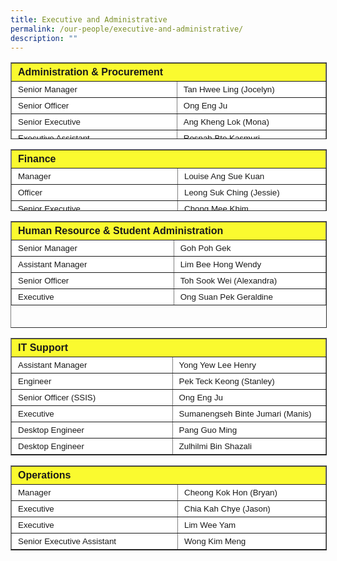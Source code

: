 ```yaml
---
title: Executive and Administrative
permalink: /our-people/executive-and-administrative/
description: ""
---
```



<table border="1" style="box-sizing: inherit; border-collapse: collapse; border-spacing: 0px; max-width: 100%; height: 121px; width: 600px;"><tbody style="box-sizing: inherit;"><tr style="box-sizing: inherit; background: rgb(250, 239, 22);"><td colspan="2" style="box-sizing: inherit; padding: 5px 10px; background-color: rgb(250, 250, 47); width: 599.333px; height: 25px;"><span style="box-sizing: inherit; font-size: 12pt;"><strong style="box-sizing: inherit; font-weight: bold;"><span style="box-sizing: inherit; font-family: &quot;trebuchet ms&quot;, geneva, sans-serif;">Administration &amp; Procurement</span></strong></span></td></tr><tr style="box-sizing: inherit; background: rgb(230, 230, 230); height: 24px;"><td style="box-sizing: inherit; padding: 5px 10px; background-color: rgb(255, 255, 255); width: 317.469px; height: 24px;"><span style="box-sizing: inherit; font-family: &quot;trebuchet ms&quot;, geneva, sans-serif; font-size: 10pt;">Senior Manager</span></td><td style="box-sizing: inherit; padding: 5px 10px; background-color: rgb(255, 255, 255); width: 281.865px; height: 24px;"><span style="box-sizing: inherit; font-family: &quot;trebuchet ms&quot;, geneva, sans-serif; font-size: 10pt;">Tan Hwee Ling (Jocelyn)</span></td></tr><tr style="box-sizing: inherit; background: rgb(255, 255, 255); height: 24px;"><td style="box-sizing: inherit; padding: 5px 10px; background-color: rgb(255, 255, 255); width: 317.469px; height: 24px;"><span style="box-sizing: inherit; font-family: &quot;trebuchet ms&quot;, geneva, sans-serif; font-size: 10pt;">Senior Officer</span></td><td style="box-sizing: inherit; padding: 5px 10px; background-color: rgb(255, 255, 255); width: 281.865px; height: 24px;"><span style="box-sizing: inherit; font-family: &quot;trebuchet ms&quot;, geneva, sans-serif; font-size: 10pt;">Ong Eng Ju</span></td></tr><tr style="box-sizing: inherit; background: rgb(230, 230, 230); height: 24px;"><td style="box-sizing: inherit; padding: 5px 10px; background-color: rgb(255, 255, 255); width: 317.469px; height: 24px;"><span style="box-sizing: inherit; font-family: &quot;trebuchet ms&quot;, geneva, sans-serif; font-size: 10pt;">Senior Executive</span></td><td style="box-sizing: inherit; padding: 5px 10px; background-color: rgb(255, 255, 255); width: 281.865px; height: 24px;"><span style="box-sizing: inherit; font-family: &quot;trebuchet ms&quot;, geneva, sans-serif; font-size: 10pt;">Ang Kheng Lok (Mona)</span></td></tr><tr style="box-sizing: inherit; background: rgb(255, 255, 255); height: 24px;"><td style="box-sizing: inherit; padding: 5px 10px; background-color: rgb(255, 255, 255); width: 317.469px; height: 24px;"><span style="box-sizing: inherit; font-family: &quot;trebuchet ms&quot;, geneva, sans-serif; font-size: 10pt;">Executive Assistant</span></td><td style="box-sizing: inherit; padding: 5px 10px; background-color: rgb(255, 255, 255); width: 281.865px; height: 24px;"><span style="box-sizing: inherit; font-family: &quot;trebuchet ms&quot;, geneva, sans-serif; font-size: 10pt;">Rosnah Bte Kasmuri</span></td></tr></tbody></table>

<table border="1" style="box-sizing: inherit; border-collapse: collapse; border-spacing: 0px; max-width: 100%; height: 97px; width: 600px;"><tbody style="box-sizing: inherit;"><tr style="box-sizing: inherit; background: rgb(250, 239, 22);"><td colspan="2" style="box-sizing: inherit; padding: 5px 10px; background-color: rgb(250, 250, 47); height: 25px;"><span style="box-sizing: inherit; font-size: 12pt;"><strong style="box-sizing: inherit; font-weight: bold;"><span style="box-sizing: inherit; font-family: &quot;trebuchet ms&quot;, geneva, sans-serif;">Finance</span></strong></span></td></tr><tr style="box-sizing: inherit; background: rgb(230, 230, 230); height: 24px;"><td style="box-sizing: inherit; padding: 5px 10px; background-color: rgb(255, 255, 255); width: 360px; height: 24px;"><span style="box-sizing: inherit; font-family: &quot;trebuchet ms&quot;, geneva, sans-serif; font-size: 10pt;">Manager</span></td><td style="box-sizing: inherit; padding: 5px 10px; background-color: rgb(255, 255, 255); width: 320px; height: 24px;"><span style="box-sizing: inherit; font-family: &quot;trebuchet ms&quot;, geneva, sans-serif; font-size: 10pt;">Louise Ang Sue Kuan</span></td></tr><tr style="box-sizing: inherit; background: rgb(255, 255, 255); height: 24px;"><td style="box-sizing: inherit; padding: 5px 10px; background-color: rgb(255, 255, 255); width: 360px; height: 24px;"><span style="box-sizing: inherit; font-family: &quot;trebuchet ms&quot;, geneva, sans-serif; font-size: 10pt;">Officer</span></td><td style="box-sizing: inherit; padding: 5px 10px; background-color: rgb(255, 255, 255); width: 320px; height: 24px;"><span style="box-sizing: inherit; font-family: &quot;trebuchet ms&quot;, geneva, sans-serif; font-size: 10pt;">Leong Suk Ching (Jessie)</span></td></tr><tr style="box-sizing: inherit; background: rgb(230, 230, 230); height: 24px;"><td style="box-sizing: inherit; padding: 5px 10px; background-color: rgb(255, 255, 255); width: 360px; height: 24px;"><span style="box-sizing: inherit; font-family: &quot;trebuchet ms&quot;, geneva, sans-serif; font-size: 10pt;">Senior Executive</span></td><td style="box-sizing: inherit; padding: 5px 10px; background-color: rgb(255, 255, 255); width: 320px; height: 24px;"><span style="box-sizing: inherit; font-family: &quot;trebuchet ms&quot;, geneva, sans-serif; font-size: 10pt;">Chong Mee Khim</span></td></tr></tbody></table>

<table border="1" style="box-sizing: inherit; border-collapse: collapse; border-spacing: 0px; max-width: 100%; height: 169px; width: 600px;"><tbody style="box-sizing: inherit;"><tr style="box-sizing: inherit; background: rgb(255, 255, 255); height: 24px;"><td colspan="2" style="box-sizing: inherit; padding: 5px 10px; background-color: rgb(250, 250, 47); height: 25px;"><span style="box-sizing: inherit; font-size: 12pt;"><strong style="box-sizing: inherit; font-weight: bold;"><span style="box-sizing: inherit; font-family: &quot;trebuchet ms&quot;, geneva, sans-serif;">Human Resource &amp; Student Administration</span></strong></span></td></tr><tr style="box-sizing: inherit; background: rgb(230, 230, 230); height: 24px;"><td style="box-sizing: inherit; padding: 5px 10px; background-color: rgb(255, 255, 255); width: 360px; height: 24px;"><span style="box-sizing: inherit; font-family: &quot;trebuchet ms&quot;, geneva, sans-serif; font-size: 10pt;">Senior Manager</span></td><td style="box-sizing: inherit; padding: 5px 10px; background-color: rgb(255, 255, 255); width: 320px; height: 24px;"><span style="box-sizing: inherit; font-family: &quot;trebuchet ms&quot;, geneva, sans-serif; font-size: 10pt;">Goh Poh Gek</span></td></tr><tr style="box-sizing: inherit; background: rgb(255, 255, 255); height: 24px;"><td style="box-sizing: inherit; padding: 5px 10px; background-color: rgb(255, 255, 255); width: 360px; height: 24px;"><span style="box-sizing: inherit; font-family: &quot;trebuchet ms&quot;, geneva, sans-serif; font-size: 10pt;">Assistant Manager</span></td><td style="box-sizing: inherit; padding: 5px 10px; background-color: rgb(255, 255, 255); width: 320px; height: 24px;"><span style="box-sizing: inherit; font-family: &quot;trebuchet ms&quot;, geneva, sans-serif; font-size: 10pt;">Lim Bee Hong&nbsp;Wendy</span></td></tr><tr style="box-sizing: inherit; background: rgb(230, 230, 230); height: 24px;"><td style="box-sizing: inherit; padding: 5px 10px; background-color: rgb(255, 255, 255); width: 360px; height: 24px;"><span style="box-sizing: inherit; font-family: &quot;trebuchet ms&quot;, geneva, sans-serif; font-size: 10pt;">Senior Officer</span></td><td style="box-sizing: inherit; padding: 5px 10px; background-color: rgb(255, 255, 255); width: 320px; height: 24px;"><span style="box-sizing: inherit; font-family: &quot;trebuchet ms&quot;, geneva, sans-serif; font-size: 10pt;">Toh Sook Wei (Alexandra)</span></td></tr><tr style="box-sizing: inherit; background: rgb(255, 255, 255); height: 24px;"><td style="box-sizing: inherit; padding: 5px 10px; background-color: rgb(255, 255, 255); width: 360px; height: 24px;"><span style="box-sizing: inherit; font-family: &quot;trebuchet ms&quot;, geneva, sans-serif; font-size: 10pt;">Executive</span></td><td style="box-sizing: inherit; padding: 5px 10px; background-color: rgb(255, 255, 255); width: 320px; height: 24px;"><span style="box-sizing: inherit; font-family: &quot;trebuchet ms&quot;, geneva, sans-serif; font-size: 10pt;">Ong Suan Pek Geraldine</span></td></tr></tbody></table>

<table border="1" style="box-sizing: inherit; border-collapse: collapse; border-spacing: 0px; max-width: 100%; width: 600px;"><tbody style="box-sizing: inherit;"><tr style="box-sizing: inherit; background: rgb(250, 239, 22); height: 24px;"><td colspan="2" style="box-sizing: inherit; padding: 5px 10px; background-color: rgb(250, 250, 47);"><span style="box-sizing: inherit; font-size: 12pt;"><strong style="box-sizing: inherit; font-weight: bold;"><span style="box-sizing: inherit; font-family: &quot;trebuchet ms&quot;, geneva, sans-serif;">IT Support</span></strong></span></td></tr><tr style="box-sizing: inherit; background: rgb(230, 230, 230); height: 24px;"><td style="box-sizing: inherit; padding: 5px 10px; background-color: rgb(255, 255, 255); width: 360px;"><span style="box-sizing: inherit; font-family: &quot;trebuchet ms&quot;, geneva, sans-serif; font-size: 10pt;">Assistant Manager</span></td><td style="box-sizing: inherit; padding: 5px 10px; background-color: rgb(255, 255, 255); width: 320px;"><span style="box-sizing: inherit; font-family: &quot;trebuchet ms&quot;, geneva, sans-serif; font-size: 10pt;">Yong Yew Lee&nbsp;Henry</span></td></tr><tr style="box-sizing: inherit; background: rgb(255, 255, 255); height: 24px;"><td style="box-sizing: inherit; padding: 5px 10px; background-color: rgb(255, 255, 255); width: 360px;"><span style="box-sizing: inherit; font-family: &quot;trebuchet ms&quot;, geneva, sans-serif; font-size: 10pt;">Engineer</span></td><td style="box-sizing: inherit; padding: 5px 10px; background-color: rgb(255, 255, 255); width: 320px;"><span style="box-sizing: inherit; font-family: &quot;trebuchet ms&quot;, geneva, sans-serif; font-size: 10pt;">Pek Teck Keong (Stanley)</span></td></tr><tr style="box-sizing: inherit; background: rgb(230, 230, 230);"><td style="box-sizing: inherit; padding: 5px 10px; background-color: rgb(255, 255, 255); width: 360px;"><span style="box-sizing: inherit; font-family: &quot;trebuchet ms&quot;, geneva, sans-serif; font-size: 10pt;">Senior Officer (SSIS)</span></td><td style="box-sizing: inherit; padding: 5px 10px; background-color: rgb(255, 255, 255); width: 320px;"><span style="box-sizing: inherit; font-family: &quot;trebuchet ms&quot;, geneva, sans-serif; font-size: 10pt;">Ong Eng Ju</span></td></tr><tr style="box-sizing: inherit; background: rgb(255, 255, 255); height: 24px;"><td style="box-sizing: inherit; padding: 5px 10px; background-color: rgb(255, 255, 255); width: 360px;"><span style="box-sizing: inherit; font-family: &quot;trebuchet ms&quot;, geneva, sans-serif; font-size: 10pt;">Executive</span></td><td style="box-sizing: inherit; padding: 5px 10px; background-color: rgb(255, 255, 255); width: 320px;"><span style="box-sizing: inherit; font-family: &quot;trebuchet ms&quot;, geneva, sans-serif; font-size: 10pt;">Sumanengseh Binte Jumari (Manis)</span></td></tr><tr style="box-sizing: inherit; background: rgb(230, 230, 230);"><td style="box-sizing: inherit; padding: 5px 10px; background-color: rgb(255, 255, 255); width: 360px;"><span style="box-sizing: inherit; font-family: &quot;trebuchet ms&quot;, geneva, sans-serif; font-size: 10pt;">Desktop Engineer</span></td><td style="box-sizing: inherit; padding: 5px 10px; background-color: rgb(255, 255, 255); width: 320px;"><span style="box-sizing: inherit; font-family: &quot;trebuchet ms&quot;, geneva, sans-serif; font-size: 10pt;">Pang Guo Ming</span></td></tr><tr style="box-sizing: inherit; background: rgb(255, 255, 255);"><td style="box-sizing: inherit; padding: 5px 10px; background-color: rgb(255, 255, 255); width: 360px;"><span style="box-sizing: inherit; font-family: &quot;trebuchet ms&quot;, geneva, sans-serif; font-size: 10pt;">Desktop Engineer</span></td><td style="box-sizing: inherit; padding: 5px 10px; background-color: rgb(255, 255, 255); width: 320px;"><span style="box-sizing: inherit; font-family: &quot;trebuchet ms&quot;, geneva, sans-serif; font-size: 10pt;">Zulhilmi Bin Shazali</span></td></tr></tbody></table>

<table border="1" style="box-sizing: inherit; border-collapse: collapse; border-spacing: 0px; max-width: 100%; width: 600px;"><tbody style="box-sizing: inherit;"><tr style="box-sizing: inherit; background: rgb(255, 255, 255);"><td colspan="2" style="box-sizing: inherit; padding: 5px 10px; background-color: rgb(250, 250, 47); text-align: left;"><span style="box-sizing: inherit; font-size: 12pt;"><strong style="box-sizing: inherit; font-weight: bold;"><span style="box-sizing: inherit; font-family: &quot;trebuchet ms&quot;, geneva, sans-serif;">Operations</span></strong></span></td></tr><tr style="box-sizing: inherit; background: rgb(230, 230, 230);"><td style="box-sizing: inherit; padding: 5px 10px; background-color: rgb(255, 255, 255); width: 360px; text-align: left;"><span style="box-sizing: inherit; font-family: &quot;trebuchet ms&quot;, geneva, sans-serif; font-size: 10pt;">Manager</span></td><td style="box-sizing: inherit; padding: 5px 10px; background-color: rgb(255, 255, 255); width: 320px; text-align: left;"><span style="box-sizing: inherit; font-family: &quot;trebuchet ms&quot;, geneva, sans-serif; font-size: 10pt;">Cheong Kok Hon (Bryan)</span></td></tr><tr style="box-sizing: inherit; background: rgb(255, 255, 255);"><td style="box-sizing: inherit; padding: 5px 10px; background-color: rgb(255, 255, 255); width: 360px; text-align: left;"><span style="box-sizing: inherit; font-family: &quot;trebuchet ms&quot;, geneva, sans-serif; font-size: 10pt;">Executive</span></td><td style="box-sizing: inherit; padding: 5px 10px; background-color: rgb(255, 255, 255); width: 320px; text-align: left;"><span style="box-sizing: inherit; font-family: &quot;trebuchet ms&quot;, geneva, sans-serif; font-size: 10pt;">Chia Kah Chye (Jason)</span></td></tr><tr style="box-sizing: inherit; background: rgb(230, 230, 230);"><td style="box-sizing: inherit; padding: 5px 10px; background-color: rgb(255, 255, 255); width: 360px; text-align: left;"><span style="box-sizing: inherit; font-family: &quot;trebuchet ms&quot;, geneva, sans-serif; font-size: 10pt;">Executive</span></td><td style="box-sizing: inherit; padding: 5px 10px; background-color: rgb(255, 255, 255); width: 320px; text-align: left;"><span style="box-sizing: inherit; font-family: &quot;trebuchet ms&quot;, geneva, sans-serif; font-size: 10pt;">Lim Wee Yam</span></td></tr><tr style="box-sizing: inherit; background: rgb(255, 255, 255);"><td style="box-sizing: inherit; padding: 5px 10px; background-color: rgb(255, 255, 255); width: 360px; text-align: left;"><span style="box-sizing: inherit; font-family: &quot;trebuchet ms&quot;, geneva, sans-serif; font-size: 10pt;">Senior Executive Assistant</span></td><td style="box-sizing: inherit; padding: 5px 10px; background-color: rgb(255, 255, 255); width: 320px; text-align: left;"><span style="box-sizing: inherit; font-family: &quot;trebuchet ms&quot;, geneva, sans-serif; font-size: 10pt;">Wong Kim Meng</span></td></tr></tbody></table>